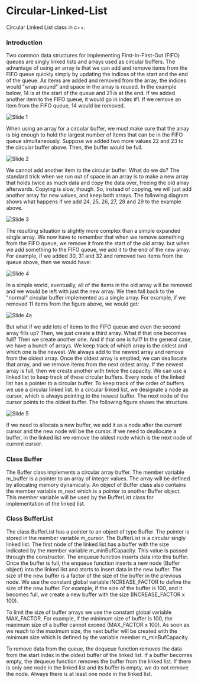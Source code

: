 # Circular-Linked-List
Circular Linked List class in c++.  
 
 ### Introduction
 
Two common data structures for implementing First-In-First-Out (FIFO) queues are singly linked lists and arrays used as circular buffers. The advantage of using an array is that we can add and remove items from the FIFO queue quickly simply by updating the indices of the start and the end of the queue. As items are added and removed from the array, the indices would "wrap around" and space in the array is reused. In the example below, 14 is at the start of the queue and 21 is at the end. If we added another item to the FIFO queue, it would go in index #1. If we remove an item from the FIFO queue, 14 would be removed.  

![Slide 1](/images/slide1.png)

When using an array for a circular buffer, we must make sure that the array is big enough to hold the largest number of items that can be in the FIFO queue simultaneously. Suppose we added two more values 22 and 23 to the circular buffer above. Then, the buffer would be full.  

![Slide 2](/images/slide2.png)

We cannot add another item to the circular buffer. What do we do? The standard trick when we run out of space in an array is to make a new array that holds twice as much data and copy the data over, freeing the old array afterwards. Copying is slow, though. So, instead of copying, we will just add another array for new values, and keep both arrays. The following diagram shows what happens if we add 24, 25, 26, 27, 28 and 29 to the example above.

![Slide 3](/images/slide3.png)

The resulting situation is slightly more complex than a simple expanded single array. We now have to remember that when we remove something from the FIFO queue, we remove it from the start of the old array. but when we add something to the FIFO queue, we add it to the end of the new array. For example, if we added 30, 31 and 32 and removed two items from the queue above, then we would have:  

![Slide 4](/images/slide4.png)

In a simple world, eventually, all of the items in the old array will be removed and we would be left with just the new array. We then fall back to the "normal" circular buffer implemented as a single array. For example, if we removed 11 items from the figure above, we would get:  

![Slide 4a](/images/slide4a.png)

But what if we add lots of items to the FIFO queue and even the second array fills up? Then, we just create a third array. What if that one becomes full? Then we create another one. And if that one is full? In the general case, we have a bunch of arrays. We keep track of which array is the oldest and which one is the newest. We always add to the newest array and remove from the oldest array. Once the oldest array is emptied, we can deallocate that array, and we remove items from the next oldest array. If the newest array is full, then we create another with twice the capacity. We can use a linked list to keep track of these circular buffers. Every node of the linked list has a pointer to a circular buffer. To keep track of the order of buffers we use a circular linked list. In a circular linked list, we designate a node as cursor, which is always pointing to the newest buffer. The next node of the cursor points to the oldest buffer. The following figure shows the structure.  

![Slide 5](/images/slide5.png)

If we need to allocate a new buffer, we add it as a node after the current cursor and the new node will be the cursor. If we need to deallocate a buffer, in the linked list we remove the oldest node which is the next node of current cursor.  


### Class Buffer

The Buffer class implements a circular array buffer. The member variable m_buffer is a pointer to an array of integer values. The array will be defined by allocating memory dynamically. An object of Buffer class also contains the member variable m_next which is a pointer to another Buffer object. This member variable will be used by the BufferList class for implementation of the linked list.  

### Class BufferList

The class BufferList has a pointer to an object of type Buffer. The pointer is stored in the member variable m_cursor. The BufferList is a circular singly linked list. The first node of the linked list has a buffer with the size indicated by the member variable m_minBufCapacity. This value is passed through the constructor. The enqueue function inserts data into this buffer. Once the buffer is full, the enqueue function inserts a new node (Buffer object) into the linked list and starts to insert data in the new buffer. The size of the new buffer is a factor of the size of the buffer in the previous node. We use the constant global variable INCREASE_FACTOR to define the size of the new buffer. For example, if the size of the buffer is 100, and it becomes full, we create a new buffer with the size (INCREASE_FACTOR x 100).  

To limit the size of buffer arrays we use the constant global variable MAX_FACTOR. For example, if the minimum size of buffer is 100, the maximum size of a buffer cannot exceed (MAX_FACTOR x 100). As soon as we reach to the maximum size, the next buffer will be created with the minimum size which is defined by the variable member m_minBufCapacity.  

To remove data from the queue, the dequeue function removes the data from the start index in the oldest buffer of the linked list. If a buffer becomes empty, the dequeue function removes the buffer from the linked list. If there is only one node in the linked list and its buffer is empty, we do not remove the node. Always there is at least one node in the linked list.  
